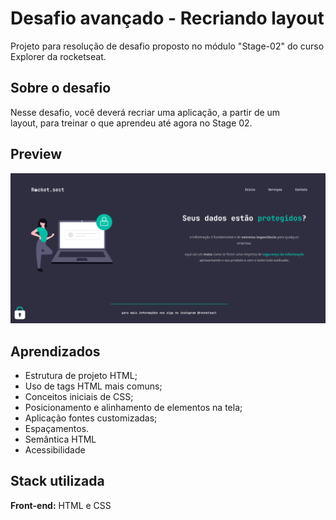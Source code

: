 
# Desafio avançado - Recriando layout

Projeto para resolução de desafio proposto no módulo "Stage-02" do curso Explorer da rocketseat.

## Sobre o desafio

Nesse desafio, você deverá recriar uma aplicação, a partir de um layout, para treinar o que aprendeu até agora no Stage 02.




## Preview 

![Preview](/images/print%20projeto.png)





## Aprendizados

- Estrutura de projeto HTML;
- Uso de tags HTML mais comuns;
- Conceitos iniciais de CSS;
- Posicionamento e alinhamento de elementos na tela;
- Aplicação fontes customizadas;
- Espaçamentos.
- Semântica HTML
- Acessibilidade


## Stack utilizada

**Front-end:** HTML e CSS


